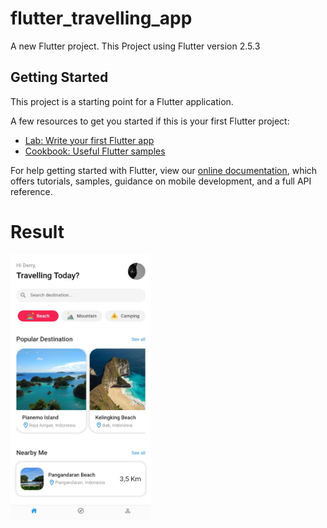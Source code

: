 # flutter_travelling_app

A new Flutter project. This Project using Flutter version 2.5.3

## Getting Started

This project is a starting point for a Flutter application.

A few resources to get you started if this is your first Flutter project:

- [Lab: Write your first Flutter app](https://flutter.dev/docs/get-started/codelab)
- [Cookbook: Useful Flutter samples](https://flutter.dev/docs/cookbook)

For help getting started with Flutter, view our
[online documentation](https://flutter.dev/docs), which offers tutorials,
samples, guidance on mobile development, and a full API reference.


# Result
<div>
  <img alt="img" src="https://github.com/DerryIkhsan/flutter_travelling_app/blob/master/travelling_app.jpeg" width="225" height="425">
</div>
